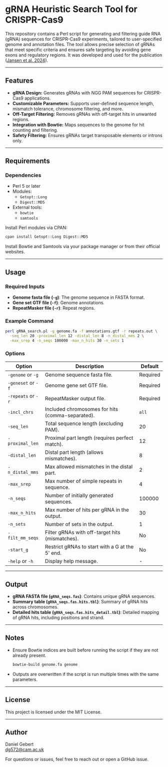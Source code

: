 # gRNA Heuristic Search Tool for CRISPR-Cas9

This repository contains a Perl script for generating and filtering guide RNA (gRNA) sequences for CRISPR-Cas9 experiments, tailored to user-specified genome and annotation files. The tool allows precise selection of gRNAs that meet specific criteria and ensures safe targeting by avoiding gene exons and regulatory regions. It was developed and used
for the publication ([Jansen et al. 2024](http://www.genesdev.org/cgi/doi/10.1101/gad.351701.124)).

---

## Features
- **gRNA Design:** Generates gRNAs with NGG PAM sequences for CRISPR-Cas9 applications.
- **Customizable Parameters:** Supports user-defined sequence length, mismatch tolerance, chromosome filtering, and more.
- **Off-Target Filtering:** Removes gRNAs with off-target hits in unwanted regions.
- **Integration with Bowtie:** Maps sequences to the genome for hit counting and filtering.
- **Safety Filtering:** Ensures gRNAs target transposable elements or introns only.

---

## Requirements

### Dependencies
- Perl 5 or later
- Modules:
  - `Getopt::Long`
  - `Digest::MD5`
- External tools:
  - `bowtie`
  - `samtools`

Install Perl modules via CPAN:
```bash
cpan install Getopt::Long Digest::MD5
```
Install Bowtie and Samtools via your package manager or from their official websites.

---

## Usage

### Required Inputs
- **Genome fasta file (`-g`)**: The genome sequence in FASTA format.
- **Gene set GTF file (`-f`)**: Genome annotations.
- **RepeatMasker file (`-r`)**: Repeat regions.

### Example Command
```bash
perl gRNA_search.pl -g genome.fa -f annotations.gtf -r repeats.out \
  -seq_len 20 -proximal_len 12 -distal_len 8 -n_distal_mms 2 \
  -max_srep 4 -n_seqs 100000 -max_n_hits 30 -n_sets 1
```

### Options
| Option                  | Description                                                                                  | Default        |
|-------------------------|----------------------------------------------------------------------------------------------|----------------|
| `-genome` or `-g`      | Genome sequence fasta file.                                                                  | Required       |
| `-geneset` or `-f`     | Genome gene set GTF file.                                                                    | Required       |
| `-repeats` or `-r`     | RepeatMasker output file.                                                                    | Required       |
| `-incl_chrs`           | Included chromosomes for hits (comma-separated).                                            | `all`          |
| `-seq_len`             | Total sequence length (excluding PAM).                                                      | 20             |
| `-proximal_len`        | Proximal part length (requires perfect match).                                              | 12             |
| `-distal_len`          | Distal part length (allows mismatches).                                                     | 8              |
| `-n_distal_mms`        | Max allowed mismatches in the distal part.                                                  | 2              |
| `-max_srep`            | Max number of simple repeats in sequence.                                                   | 4              |
| `-n_seqs`              | Number of initially generated sequences.                                                    | 100000         |
| `-max_n_hits`          | Max number of hits per gRNA in the output.                                                  | 30             |
| `-n_sets`              | Number of sets in the output.                                                               | 1              |
| `-filt_mm_seqs`        | Filter gRNAs with off-target hits (mismatches).                                             | No             |
| `-start_g`             | Restrict gRNAs to start with a G at the 5' end.                                             | No             |
| `-help` or `-h`        | Display help message.                                                                       | -              |

---

## Output
- **gRNA FASTA file (`gRNA_seqs.fas`)**: Contains unique gRNA sequences.
- **Summary table (`gRNA_seqs.fas.hits.tbl`)**: Summary of gRNA hits across chromosomes.
- **Detailed hits table (`gRNA_seqs.fas.hits_detail.tbl`)**: Detailed mapping of gRNA hits, including positions and strand.

---

## Notes
- Ensure Bowtie indices are built before running the script if they are not already present.
  ```bash
  bowtie-build genome.fa genome
  ```
- Outputs are overwritten if the script is run multiple times with the same parameters.

---

## License
This project is licensed under the MIT License.

---

## Author
Daniel Gebert  
dg572@cam.ac.uk  

For questions or issues, feel free to reach out or open a GitHub issue.


